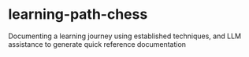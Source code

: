 # learning-path-chess
Documenting a learning journey using established techniques, and LLM assistance to generate quick reference documentation
